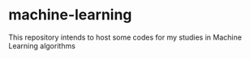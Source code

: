 # machine-learning
This repository intends to host some codes for my studies in Machine Learning algorithms
